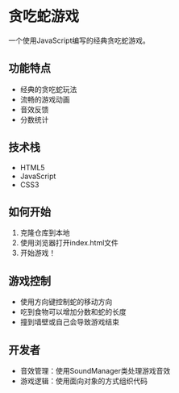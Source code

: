 # 贪吃蛇游戏

一个使用JavaScript编写的经典贪吃蛇游戏。

## 功能特点

- 经典的贪吃蛇玩法
- 流畅的游戏动画
- 音效反馈
- 分数统计

## 技术栈

- HTML5
- JavaScript
- CSS3

## 如何开始

1. 克隆仓库到本地
2. 使用浏览器打开index.html文件
3. 开始游戏！

## 游戏控制

- 使用方向键控制蛇的移动方向
- 吃到食物可以增加分数和蛇的长度
- 撞到墙壁或自己会导致游戏结束

## 开发者

- 音效管理：使用SoundManager类处理游戏音效
- 游戏逻辑：使用面向对象的方式组织代码